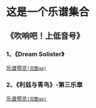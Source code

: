 # 这是一个乐谱集合
## 《吹响吧！上低音号》
### 1、《Dream Solister》
[乐谱预览```(完整qq)```](https://pic.imgdb.cn/item/65ba724d871b83018aef8257.png)
### 2、《利兹与青鸟》-第三乐章
[乐谱预览```(完整qq)```](https://pic.imgdb.cn/item/65ba6f21871b83018ae0fa86.png)